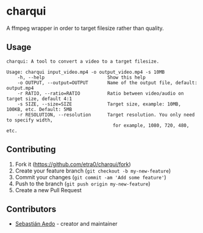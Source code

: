 # charqui
A ffmpeg wrapper in order to target filesize rather than quality.

## Usage
```
charqui: A tool to convert a video to a target filesize.

Usage: charqui input_video.mp4 -o output_video.mp4 -s 10MB
    -h, --help                       Show this help
    -o OUTPUT, --output=OUTPUT       Name of the output file, default: output.mp4
    -r RATIO, --ratio=RATIO          Ratio between video/audio on target size, default 4:1
    -s SIZE, --size=SIZE             Target size, example: 10MB, 100KB, etc. Default: 5MB
    -r RESOLUTION, --resolution      Target resolution. You only need to specify width,
                                       for example, 1080, 720, 480, etc.
```

## Contributing

1. Fork it (<https://github.com/etra0/charqui/fork>)
2. Create your feature branch (`git checkout -b my-new-feature`)
3. Commit your changes (`git commit -am 'Add some feature'`)
4. Push to the branch (`git push origin my-new-feature`)
5. Create a new Pull Request

## Contributors

- [Sebastián Aedo](https://github.com/etra0) - creator and maintainer
